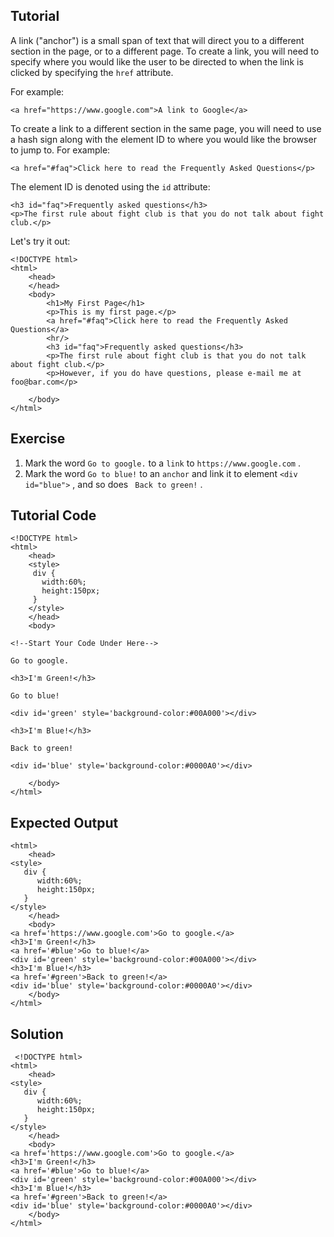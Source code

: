 Tutorial
--------

A link ("anchor") is a small span of text that will direct you to a different section in the page, or to a different 
page. To create a link, you will need to specify where you would like the user to be directed to when the link is 
clicked by specifying the `href` attribute.

For example:

    <a href="https://www.google.com">A link to Google</a>
    
To create a link to a different section in the same page, you will need to use a hash sign along with the element ID
to where you would like the browser to jump to. For example:

    <a href="#faq">Click here to read the Frequently Asked Questions</p>
    
The element ID is denoted using the `id` attribute:
    
    <h3 id="faq">Frequently asked questions</h3>
    <p>The first rule about fight club is that you do not talk about fight club.</p>
    
Let's try it out:


    <!DOCTYPE html>
    <html>
        <head>
        </head>
        <body>
            <h1>My First Page</h1>
            <p>This is my first page.</p>
            <a href="#faq">Click here to read the Frequently Asked Questions</a>
            <hr/>
            <h3 id="faq">Frequently asked questions</h3>
            <p>The first rule about fight club is that you do not talk about fight club.</p>
            <p>However, if you do have questions, please e-mail me at foo@bar.com</p>
            
        </body>
    </html>
   

Exercise
--------

1. Mark the word `Go to google.` to a `link` to `https://www.google.com` .
2. Mark the word `Go to blue!` to an `anchor` and link it to element `<div id="blue">` , and so does ` Back to green!` .


Tutorial Code
-------------

    <!DOCTYPE html>
    <html>
        <head>
        <style>
         div {
           width:60%;
           height:150px;
         }
        </style>
        </head>
        <body>
		
	<!--Start Your Code Under Here-->
	
	Go to google.
	
	<h3>I'm Green!</h3>
	
	Go to blue!
	
	<div id='green' style='background-color:#00A000'></div>
	
	<h3>I'm Blue!</h3>
	
	Back to green!
	
	<div id='blue' style='background-color:#0000A0'></div>
	
        </body>
    </html>
    
Expected Output
---------------
   <!DOCTYPE html>
    <html>
        <head>
	<style>
	   div {
	      width:60%;
	      height:150px;
	   }
	</style>
        </head>
        <body>
	<a href='https://www.google.com'>Go to google.</a>
	<h3>I'm Green!</h3>
	<a href='#blue'>Go to blue!</a>
	<div id='green' style='background-color:#00A000'></div>
	<h3>I'm Blue!</h3>
	<a href='#green'>Back to green!</a>
	<div id='blue' style='background-color:#0000A0'></div>
        </body>
    </html>
    

Solution
--------

     <!DOCTYPE html>
    <html>
        <head>
	<style>
	   div {
	      width:60%;
	      height:150px;
	   }
	</style>
        </head>
        <body>
	<a href='https://www.google.com'>Go to google.</a>
	<h3>I'm Green!</h3>
	<a href='#blue'>Go to blue!</a>
	<div id='green' style='background-color:#00A000'></div>
	<h3>I'm Blue!</h3>
	<a href='#green'>Back to green!</a>
	<div id='blue' style='background-color:#0000A0'></div>
        </body>
    </html>
    
